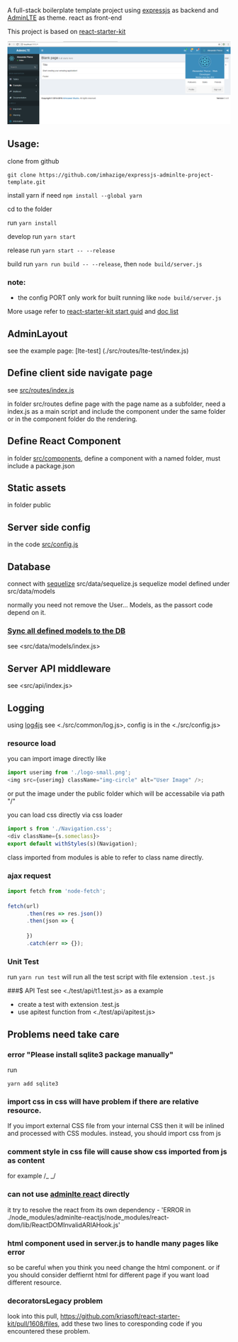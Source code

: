 <!-- prettier-disable -->

A full-stack boilerplate template project using [expressjs](http://expressjs.com/) as backend
and [AdminLTE](https://github.com/almasaeed2010/AdminLTE/) as theme. react as front-end

This project is based on [react-starter-kit](https://github.com/kriasoft/react-starter-kit)

![](./snapshot.png)

## Usage:

clone from github
```
git clone https://github.com/imhazige/expressjs-adminlte-project-template.git
```
install yarn if need `npm install --global yarn`

cd to the folder

run `yarn install`

develop run `yarn start`

release run `yarn start -- --release`

build run `yarn run build -- --release`, then `node build/server.js`

### note:
- the config PORT only work for built running like `node build/server.js`

More usage refer to [react-starter-kit start guid](https://github.com/kriasoft/react-starter-kit/blob/master/docs/getting-started.md) and [doc list](https://github.com/kriasoft/react-starter-kit/tree/master/docs)

## AdminLayout

see the example page: [lte-test]    (./src/routes/lte-test/index.js)

## Define client side navigate page

see [src/routes/index.js](src/routes/index.js)

in folder src/routes define page with the page name as a subfolder, need a index.js as a main script and include the component under the same folder or in the component folder do the rendering.

## Define React Component

in folder [src/components](src/components), define a component with a named folder, must include a package.json

## Static assets

in folder public

## Server side config

in the code [src/config.js](src/config.js)

## Database

connect with [sequelize](http://docs.sequelizejs.com/) src/data/sequelize.js
sequelize model defined under src/data/models

normally you need not remove the User... Models, as the passort code depend on it.

### [Sync all defined models to the DB](http://docs.sequelizejs.com/class/lib/sequelize.js~Sequelize.html#instance-method-sync)
see <src/data/models/index.js>

## Server API middleware
see <src/api/index.js>

## Logging
using [log4js](https://github.com/log4js-node/log4js-node)
see <./src/common/log.js>, config is in the <./src/config.js>

### resource load

you can import image directly like

```javascript
import userimg from './logo-small.png';
<img src={userimg} className="img-circle" alt="User Image" />;
```

or put the image under the public folder which will be accessabile via path "/"

you can load css directly via css loader

```javascript
import s from './Navigation.css';
<div className={s.someclass}>
export default withStyles(s)(Navigation);
```

class imported from modules is able to refer to class name directly.

### ajax request
```javascript
import fetch from 'node-fetch';

fetch(url)
      .then(res => res.json())
      .then(json => {

      })
      .catch(err => {});
```

### Unit Test
run `yarn run test` will run all the test script with file extension `.test.js`

###$ API Test
see <./test/api/t1.test.js> as a example
- create a test with extension .test.js
- use apitest function from <./test/api/apitest.js>


## Problems need take care

### error "Please install sqlite3 package manually"

run

```shell
yarn add sqlite3
```

### import css in css will have problem if there are relative resource.

If you import external CSS file from your internal CSS then it will be inlined and processed with CSS modules.
instead, you should import css from js

### comment style in css file will cause show css imported from js as content

for example /_ <style src="bootstrap/dist/css/bootstrap.css"></style> _/

### can not use [adminlte react](https://github.com/booleanhunter/ReactJS-AdminLTE) directly

it try to resolve the react from its own dependency - 'ERROR in ./node_modules/adminlte-reactjs/node_modules/react-dom/lib/ReactDOMInvalidARIAHook.js'

### html component used in server.js to handle many pages like error

so be careful when you think you need change the html component. or if you should consider deffiernt html for different page
if you want load different resource.

### decoratorsLegacy problem
look into this pull, https://github.com/kriasoft/react-starter-kit/pull/1608/files, add these two lines to coresponding code if you encountered these problem.






